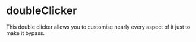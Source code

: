 # doubleClicker
This double clicker allows you to customise nearly every aspect of it just to make it bypass.
